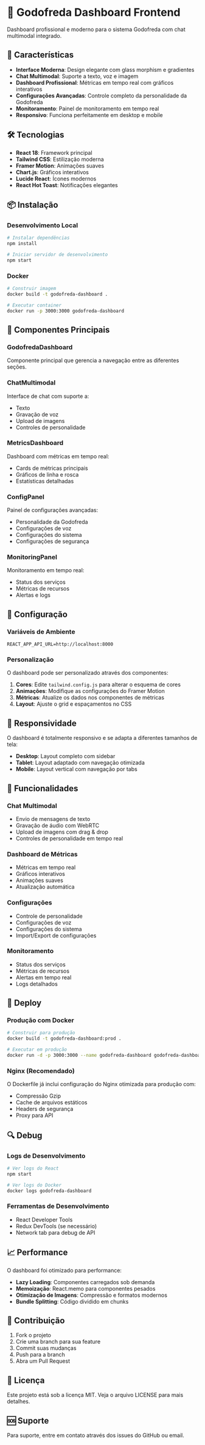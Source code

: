 # 🤖 Godofreda Dashboard Frontend

Dashboard profissional e moderno para o sistema Godofreda com chat multimodal integrado.

## 🚀 Características

- **Interface Moderna**: Design elegante com glass morphism e gradientes
- **Chat Multimodal**: Suporte a texto, voz e imagem
- **Dashboard Profissional**: Métricas em tempo real com gráficos interativos
- **Configurações Avançadas**: Controle completo da personalidade da Godofreda
- **Monitoramento**: Painel de monitoramento em tempo real
- **Responsivo**: Funciona perfeitamente em desktop e mobile

## 🛠️ Tecnologias

- **React 18**: Framework principal
- **Tailwind CSS**: Estilização moderna
- **Framer Motion**: Animações suaves
- **Chart.js**: Gráficos interativos
- **Lucide React**: Ícones modernos
- **React Hot Toast**: Notificações elegantes

## 📦 Instalação

### Desenvolvimento Local

```bash
# Instalar dependências
npm install

# Iniciar servidor de desenvolvimento
npm start
```

### Docker

```bash
# Construir imagem
docker build -t godofreda-dashboard .

# Executar container
docker run -p 3000:3000 godofreda-dashboard
```

## 🎨 Componentes Principais

### GodofredaDashboard
Componente principal que gerencia a navegação entre as diferentes seções.

### ChatMultimodal
Interface de chat com suporte a:
- Texto
- Gravação de voz
- Upload de imagens
- Controles de personalidade

### MetricsDashboard
Dashboard com métricas em tempo real:
- Cards de métricas principais
- Gráficos de linha e rosca
- Estatísticas detalhadas

### ConfigPanel
Painel de configurações avançadas:
- Personalidade da Godofreda
- Configurações de voz
- Configurações do sistema
- Configurações de segurança

### MonitoringPanel
Monitoramento em tempo real:
- Status dos serviços
- Métricas de recursos
- Alertas e logs

## 🔧 Configuração

### Variáveis de Ambiente

```env
REACT_APP_API_URL=http://localhost:8000
```

### Personalização

O dashboard pode ser personalizado através dos componentes:

1. **Cores**: Edite `tailwind.config.js` para alterar o esquema de cores
2. **Animações**: Modifique as configurações do Framer Motion
3. **Métricas**: Atualize os dados nos componentes de métricas
4. **Layout**: Ajuste o grid e espaçamentos no CSS

## 📱 Responsividade

O dashboard é totalmente responsivo e se adapta a diferentes tamanhos de tela:

- **Desktop**: Layout completo com sidebar
- **Tablet**: Layout adaptado com navegação otimizada
- **Mobile**: Layout vertical com navegação por tabs

## 🎯 Funcionalidades

### Chat Multimodal
- Envio de mensagens de texto
- Gravação de áudio com WebRTC
- Upload de imagens com drag & drop
- Controles de personalidade em tempo real

### Dashboard de Métricas
- Métricas em tempo real
- Gráficos interativos
- Animações suaves
- Atualização automática

### Configurações
- Controle de personalidade
- Configurações de voz
- Configurações do sistema
- Import/Export de configurações

### Monitoramento
- Status dos serviços
- Métricas de recursos
- Alertas em tempo real
- Logs detalhados

## 🚀 Deploy

### Produção com Docker

```bash
# Construir para produção
docker build -t godofreda-dashboard:prod .

# Executar em produção
docker run -d -p 3000:3000 --name godofreda-dashboard godofreda-dashboard:prod
```

### Nginx (Recomendado)

O Dockerfile já inclui configuração do Nginx otimizada para produção com:
- Compressão Gzip
- Cache de arquivos estáticos
- Headers de segurança
- Proxy para API

## 🔍 Debug

### Logs de Desenvolvimento

```bash
# Ver logs do React
npm start

# Ver logs do Docker
docker logs godofreda-dashboard
```

### Ferramentas de Desenvolvimento

- React Developer Tools
- Redux DevTools (se necessário)
- Network tab para debug de API

## 📈 Performance

O dashboard foi otimizado para performance:

- **Lazy Loading**: Componentes carregados sob demanda
- **Memoização**: React.memo para componentes pesados
- **Otimização de Imagens**: Compressão e formatos modernos
- **Bundle Splitting**: Código dividido em chunks

## 🤝 Contribuição

1. Fork o projeto
2. Crie uma branch para sua feature
3. Commit suas mudanças
4. Push para a branch
5. Abra um Pull Request

## 📄 Licença

Este projeto está sob a licença MIT. Veja o arquivo LICENSE para mais detalhes.

## 🆘 Suporte

Para suporte, entre em contato através dos issues do GitHub ou email. 